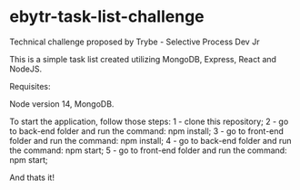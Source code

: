 # ebytr-task-list-challenge
Technical challenge proposed by Trybe -  Selective Process Dev Jr

This is a simple task list created utilizing MongoDB, Express, React and NodeJS.

Requisites:

Node version 14,
MongoDB.

To start the application, follow those steps:
1 - clone this repository;
2 - go to back-end folder and run the command: npm install;
3 - go to front-end folder and run the command: npm install;
4 - go to back-end folder and run the command: npm start;
5 - go to front-end folder and run the command: npm start;

And thats it!

